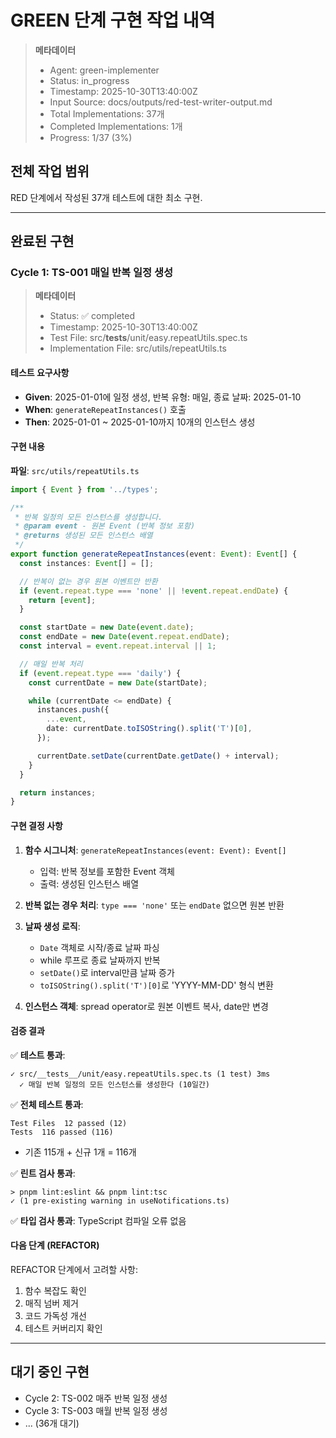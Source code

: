 # GREEN 단계 구현 작업 내역

> **메타데이터**
>
> - Agent: green-implementer
> - Status: in_progress
> - Timestamp: 2025-10-30T13:40:00Z
> - Input Source: docs/outputs/red-test-writer-output.md
> - Total Implementations: 37개
> - Completed Implementations: 1개
> - Progress: 1/37 (3%)

## 전체 작업 범위

RED 단계에서 작성된 37개 테스트에 대한 최소 구현.

---

## 완료된 구현

### Cycle 1: TS-001 매일 반복 일정 생성

> **메타데이터**
>
> - Status: ✅ completed
> - Timestamp: 2025-10-30T13:40:00Z
> - Test File: src/__tests__/unit/easy.repeatUtils.spec.ts
> - Implementation File: src/utils/repeatUtils.ts

#### 테스트 요구사항

- **Given**: 2025-01-01에 일정 생성, 반복 유형: 매일, 종료 날짜: 2025-01-10
- **When**: `generateRepeatInstances()` 호출
- **Then**: 2025-01-01 ~ 2025-01-10까지 10개의 인스턴스 생성

#### 구현 내용

**파일**: `src/utils/repeatUtils.ts`

```typescript
import { Event } from '../types';

/**
 * 반복 일정의 모든 인스턴스를 생성합니다.
 * @param event - 원본 Event (반복 정보 포함)
 * @returns 생성된 모든 인스턴스 배열
 */
export function generateRepeatInstances(event: Event): Event[] {
  const instances: Event[] = [];

  // 반복이 없는 경우 원본 이벤트만 반환
  if (event.repeat.type === 'none' || !event.repeat.endDate) {
    return [event];
  }

  const startDate = new Date(event.date);
  const endDate = new Date(event.repeat.endDate);
  const interval = event.repeat.interval || 1;

  // 매일 반복 처리
  if (event.repeat.type === 'daily') {
    const currentDate = new Date(startDate);

    while (currentDate <= endDate) {
      instances.push({
        ...event,
        date: currentDate.toISOString().split('T')[0],
      });

      currentDate.setDate(currentDate.getDate() + interval);
    }
  }

  return instances;
}
```

#### 구현 결정 사항

1. **함수 시그니처**: `generateRepeatInstances(event: Event): Event[]`
   - 입력: 반복 정보를 포함한 Event 객체
   - 출력: 생성된 인스턴스 배열

2. **반복 없는 경우 처리**: `type === 'none'` 또는 `endDate` 없으면 원본 반환

3. **날짜 생성 로직**:
   - `Date` 객체로 시작/종료 날짜 파싱
   - while 루프로 종료 날짜까지 반복
   - `setDate()`로 interval만큼 날짜 증가
   - `toISOString().split('T')[0]`로 'YYYY-MM-DD' 형식 변환

4. **인스턴스 객체**: spread operator로 원본 이벤트 복사, date만 변경

#### 검증 결과

✅ **테스트 통과**:
```
✓ src/__tests__/unit/easy.repeatUtils.spec.ts (1 test) 3ms
  ✓ 매일 반복 일정의 모든 인스턴스를 생성한다 (10일간)
```

✅ **전체 테스트 통과**:
```
Test Files  12 passed (12)
Tests  116 passed (116)
```
- 기존 115개 + 신규 1개 = 116개

✅ **린트 검사 통과**:
```
> pnpm lint:eslint && pnpm lint:tsc
✓ (1 pre-existing warning in useNotifications.ts)
```

✅ **타입 검사 통과**: TypeScript 컴파일 오류 없음

#### 다음 단계 (REFACTOR)

REFACTOR 단계에서 고려할 사항:
1. 함수 복잡도 확인
2. 매직 넘버 제거
3. 코드 가독성 개선
4. 테스트 커버리지 확인

---

## 대기 중인 구현

- Cycle 2: TS-002 매주 반복 일정 생성
- Cycle 3: TS-003 매월 반복 일정 생성
- ... (36개 대기)
